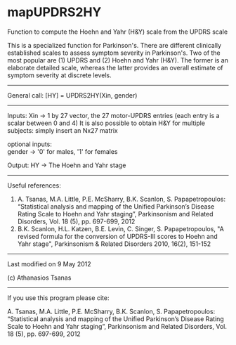 # mapUPDRS2HY
Function to compute the Hoehn and Yahr (H&Y) scale from the UPDRS scale

This is a specialized function for Parkinson's. There are different clinically established scales to assess symptom severity in Parkinson's. 
Two of the most popular are (1) UPDRS and (2) Hoehn and Yahr (H&Y). The former is an elaborate detailed scale, whereas the latter provides 
an overall estimate of symptom severity at discrete levels.

****************************************
General call: [HY] = UPDRS2HY(Xin, gender)
****************************************

Inputs:  Xin     -> 1 by 27 vector, the 27 motor-UPDRS entries (each entry is a scalar between 0 and 4)
                     It is also possible to obtain H&Y for multiple subjects: simply insert an Nx27 matrix

optional inputs:  
          gender  -> '0' for males, '1' for females


Output:  HY       -> The Hoehn and Yahr stage

****************************************
Useful references:

1) A. Tsanas, M.A. Little, P.E. McSharry, B.K. Scanlon, S. Papapetropoulos: “Statistical analysis and mapping of the Unified Parkinson’s Disease Rating Scale to Hoehn and Yahr staging”, Parkinsonism and Related Disorders, Vol. 18 (5), pp. 697-699, 2012 
2) B.K. Scanlon, H.L. Katzen, B.E. Levin, C. Singer, S. Papapetropoulos, "A revised formula for the conversion of UPDRS-III scores to Hoehn and Yahr stage", Parkinsonism & Related Disorders 2010, 16(2), 151-152

****************************************
Last modified on 9 May 2012

(c) Athanasios Tsanas

****************************************
If you use this program please cite:

A. Tsanas, M.A. Little, P.E. McSharry, B.K. Scanlon, S. Papapetropoulos: “Statistical analysis and mapping of the Unified Parkinson’s Disease Rating Scale to Hoehn and Yahr staging”, Parkinsonism and Related Disorders, Vol. 18 (5), pp. 697-699, 2012 

